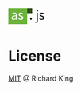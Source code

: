 # ![logo](logo/js-util-as-logo.png)

# License

[MIT](https://opensource.org/licenses/MIT) @ Richard King
